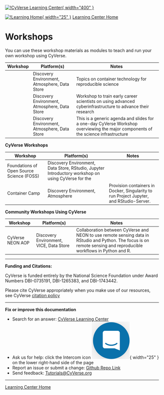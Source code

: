 [![!CyVerse Learning Center](https://github.com/tyson-swetnam/mkdocs-learning-materials-home/raw/main/assets/cyverse_cmyk.png "CyVerse Learning Center"){ width="400" }](https://learning.cyverse.org)

[![!Learning Home](https://github.com/tyson-swetnam/mkdocs-learning-materials-home/raw/main/assets/homeicon.png "Home"){ width="25" }](https://learning.cyverse.org) [Learning Center Home](http://learning.cyverse.org/)

# Workshops

You can use these workshop materials as modules to teach and run your
own workshop using CyVerse.

| Workshop | Platform(s) | Notes |
|----------|-------------|-------|
| | Discovery Environment, Atmosphere, Data Store |  Topics on container technology for reproducible science |
| | Discovery Environment, Atmosphere, Data Store | Workshop to train early career scientists on using advanced cyberinfrastructure to advance their research |
| | Discovery Environment, Atmosphere, Data Store | This is a generic agenda and slides for a one-day CyVerse Workshop overviewing the major components of the science infrastructure |

**CyVerse Workshops**

| Workshop | Platform(s) | Notes |
|----------|-------------|-------|
| Foundations of Open Source Science (FOSS) | Discovery Environment, Data Store, RStudio, Jupyter   Introductory workshop on using CyVerse for the
| Container Camp | Discovery Environment, Atmosphere | Provision containers in Docker, Singularity to run Project Jupyter, and RStudio-Server. 

**Community Workshops Using CyVerse**

| Workshop | Platform(s) | Notes |
|----------|-------------|-------|
| CyVerse NEON AOP | Discovery Environment, VICE, Data Store | Collaboration between CyVerse and NEON to use remote sensing data in RStudio and Python. The focus is on remote sensing and reproducible workflows in Python and R. |


------------------------------------------------------------------------

**Funding and Citations:**

CyVerse is funded entirely by the National Science Foundation under
Award Numbers DBI-0735191, DBI-1265383, and DBI-1743442.

Please cite CyVerse appropriately when you make use of our resources,
see CyVerse [citation policy](http://www.cyverse.org/acknowledge-cite-cyverse)

-----------------------------------------------------------------------

**Fix or improve this documentation**

  - Search for an answer:
     [CyVerse Learning Center](https://learning.cyverse.org)
  - Ask us for help:
    click the Intercom icon ![Intercom](https://github.com/tyson-swetnam/cyverse_manual_template_mkdocs/raw/main/assets/intercom.png){ width="25" } on the lower right-hand side of the page
  - Report an issue or submit a change:
    [Github Repo Link](https://github.com/cyverse-learning-materials/)
  - Send feedback: <Tutorials@CyVerse.org>
  
------------------------------------------------------------------------

[Learning Center Home](http://learning.cyverse.org/)